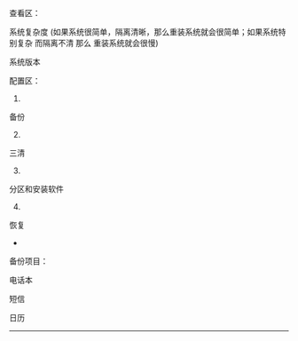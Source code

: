 
查看区：

系统复杂度 (如果系统很简单，隔离清晰，那么重装系统就会很简单；如果系统特别复杂 而隔离不清 那么 重装系统就会很慢)

系统版本



配置区：

1.
备份

2.
三清

3.
分区和安装软件

4.
恢复

-

备份项目：

电话本

短信

日历

- - - - -



